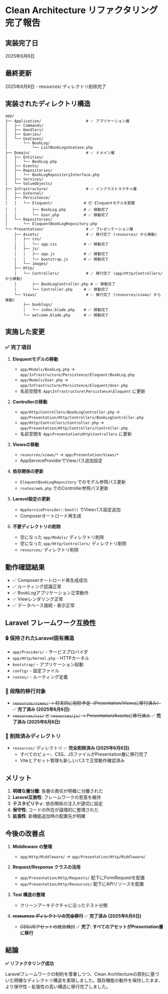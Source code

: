# Clean Architecture リファクタリング完了報告

## 実装完了日
2025年6月6日

## 最終更新
2025年6月6日 - resources/ ディレクトリ削除完了

## 実装されたディレクトリ構造

```
app/
├── Application/                    # ✅ アプリケーション層
│   ├── Commands/                   
│   ├── Handlers/                   
│   ├── Queries/                    
│   └── UseCases/                   
│       └── BookLog/
│           └── ListBookLogsUseCase.php
├── Domain/                         # ✅ ドメイン層
│   ├── Entities/
│   │   └── BookLog.php
│   ├── Events/
│   ├── Repositories/
│   │   └── BookLogRepositoryInterface.php
│   ├── Services/
│   └── ValueObjects/
├── Infrastructure/                 # ✅ インフラストラクチャ層
│   ├── External/
│   ├── Persistence/
│   │   └── Eloquent/              # 📦 Eloquentモデルを配置
│   │       ├── BookLog.php        # ✅ 移動完了
│   │       └── User.php           # ✅ 移動完了
│   └── Repositories/
│       └── EloquentBookLogRepository.php
└── Presentation/                   # ✅ プレゼンテーション層
    ├── Assets/                     # ✅ 移行完了 (resources/ から移動)
    │   ├── css/
    │   │   └── app.css            # ✅ 移動完了
    │   ├── js/
    │   │   ├── app.js             # ✅ 移動完了
    │   │   └── bootstrap.js       # ✅ 移動完了
    │   └── images/
    ├── Http/
    │   └── Controllers/            # ✅ 移行完了 (app/Http/Controllers/ から移動)
    │       ├── BookLogController.php # ✅ 移動完了
    │       └── Controller.php     # ✅ 移動完了
    └── Views/                      # ✅ 移行完了 (resources/views/ から移動)
        ├── booklogs/
        │   └── index.blade.php    # ✅ 移動完了
        └── welcome.blade.php      # ✅ 移動完了
```

## 実施した変更

### ✅ 完了項目

1. **Eloquentモデルの移動**
   - `app/Models/BookLog.php` → `app/Infrastructure/Persistence/Eloquent/BookLog.php`
   - `app/Models/User.php` → `app/Infrastructure/Persistence/Eloquent/User.php`
   - 名前空間を `App\Infrastructure\Persistence\Eloquent` に更新

2. **Controllerの移動**
   - `app/Http/Controllers/BookLogController.php` → `app/Presentation/Http/Controllers/BookLogController.php`
   - `app/Http/Controllers/Controller.php` → `app/Presentation/Http/Controllers/Controller.php`
   - 名前空間を `App\Presentation\Http\Controllers` に更新

3. **Viewsの移動**
   - `resources/views/*` → `app/Presentation/Views/*`
   - AppServiceProviderでViewパス追加設定

4. **依存関係の更新**
   - `EloquentBookLogRepository` でのモデル参照パス更新
   - `routes/web.php` でのController参照パス更新

5. **Laravel設定の更新**
   - `AppServiceProvider::boot()` でViewパス設定追加
   - Composerオートロード再生成

6. **不要ディレクトリの削除**
   - 空になった `app/Models/` ディレクトリ削除
   - 空になった `app/Http/Controllers/` ディレクトリ削除
   - `resources/` ディレクトリ削除

## 動作確認結果

- ✅ Composerオートロード再生成成功
- ✅ ルーティング認識正常
- ✅ BookLogアプリケーション正常動作
- ✅ Viewレンダリング正常
- ✅ データベース接続・表示正常

## Laravel フレームワーク互換性

### 🔒 保持されたLaravel固有構造
- `app/Providers/` - サービスプロバイダ
- `app/Http/Kernel.php` - HTTPカーネル
- `bootstrap/` - アプリケーション起動
- `config/` - 設定ファイル
- `routes/` - ルーティング定義

### 🔄 段階的移行対象
- ~~`resources/views/` → 将来的に削除予定（Presentation/Viewsに移行済み）~~ ✅ **完了済み (2025年6月6日)**
- ~~`resources/css/` と `resources/js/` → Presentation/Assetsに移行済み~~ ✅ **完了済み (2025年6月6日)**

### 📁 削除済みディレクトリ
- `resources/` ディレクトリ ✅ **完全削除済み (2025年6月6日)**
  - すべてのビュー、CSS、JSファイルがPresentation層に移行完了
  - Viteとアセット管理も新しいパスで正常動作確認済み

## メリット

1. **明確な層分離**: 各層の責任が明確に分離された
2. **Laravel互換性**: フレームワークの恩恵を維持
3. **テスタビリティ**: 依存関係の注入が適切に設定
4. **保守性**: コードの所在が論理的に整理された
5. **拡張性**: 新機能追加時の配置先が明確

## 今後の改善点

1. **Middleware の整理**
   - `app/Http/Middleware/` → `app/Presentation/Http/Middleware/`

2. **Request/Response クラスの活用**
   - `app/Presentation/Http/Requests/` 配下にFormRequestを配置
   - `app/Presentation/Http/Resources/` 配下にAPIリソースを配置

3. **Test 構造の整理**
   - クリーンアーキテクチャに沿ったテスト分類

4. ~~**resources ディレクトリの完全移行**~~ ✅ **完了済み (2025年6月6日)**
   - ~~CSS/JSアセットの統合検討~~ ✅ **完了: すべてのアセットがPresentation層に移行**

## 結論

**✅ リファクタリング成功**

Laravelフレームワークの制約を尊重しつつ、Clean Architectureの原則に基づいた明確なディレクトリ構造を実現しました。既存機能の動作を保持したまま、より保守性・拡張性の高い構造に移行完了しました。
